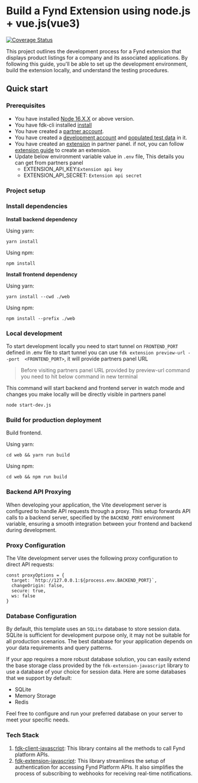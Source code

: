 
# Build a Fynd Extension using node.js + vue.js(vue3)

[![Coverage Status][coveralls-badge]]([coveralls-url])

This project outlines the development process for a Fynd extension that displays product listings for a company and its associated applications. By following this guide, you'll be able to set up the development environment, build the extension locally, and understand the testing procedures.

## Quick start
### Prerequisites
* You have installed [Node 16.X.X](https://docs.npmjs.com/) or above version.
* You have fdk-cli installed [install](https://github.com/gofynd/fdk-cli)
* You have created a [partner account](https://partners.fynd.com).
* You have created a [development account](https://partners.fynd.com/help/docs/partners/testing-extension/development-acc#create-development-account) and [populated test data](https://partners.fynd.com/help/docs/partners/testing-extension/development-acc#populate-test-data) in it.
* You have created an [extension](https://partners.fynd.com) in partner panel. if not, you can follow [extension guide](https://partners.fynd.com/help/docs/partners/getting-started/create-extension) to create an extension.
* Update below environment variable value in `.env` file, This details you can get from partners panel
    - EXTENSION_API_KEY:`Extension api key`
    - EXTENSION_API_SECRET: `Extension api secret`



### Project setup

### Install dependencies

**Install backend dependency**

Using yarn:
```
yarn install
```
Using npm:
```
npm install
```

**Install frontend dependency**

Using yarn:
```
yarn install --cwd ./web
```
Using npm:
```
npm install --prefix ./web
```


### Local development
To start development locally you need to start tunnel on `FRONTEND_PORT` defined in .env file to start tunnel you can use `fdk extension preview-url --port  <FRONTEND_PORT>`, it will provide partners panel URL  

> Before visiting partners panel URL provided by preview-url command you need to hit below command in new terminal

This command will start backend and frontend server in watch mode and changes you make locally will be directly visible in partners panel
```
node start-dev.js
```

### Build for production deployment
Build frontend.

Using yarn:
```
cd web && yarn run build
```
Using npm:
```
cd web && npm run build
```


### Backend API Proxying

When developing your application, the Vite development server is configured to handle API requests through a proxy. This setup forwards API calls to a backend server, specified by the  `BACKEND_PORT` environment variable, ensuring a smooth integration between your frontend and backend during development.

### Proxy Configuration

The Vite development server uses the following proxy configuration to direct API requests:
```
const proxyOptions = {
  target: `http://127.0.0.1:${process.env.BACKEND_PORT}`,
  changeOrigin: false,
  secure: true,
  ws: false
}
```

### Database Configuration

By default, this template uses an `SQLite` database to store session data. SQLite is sufficient for development purpose only, it may not be suitable for all production scenarios. The best database for your application depends on your data requirements and query patterns.

If your app requires a more robust database solution, you can easily extend the base storage class provided by the `fdk-extension-javascript` library to use a database of your choice for session data. Here are some databases that we support by default:

- SQLite
- Memory Storage
- Redis

Feel free to configure and run your preferred database on your server to meet your specific needs.

### Tech Stack
1. [fdk-client-javascript](https://github.com/gofynd/fdk-client-javascript): This library contains all the methods to call Fynd platform APIs.
2. [fdk-extension-javascript](https://github.com/gofynd/fdk-extension-javascript): This library streamlines the setup of authentication for accessing Fynd Platform APIs. It also simplifies the process of subscribing to webhooks for receiving real-time notifications.


[coveralls-badge]: https://coveralls.io/repos/github/gofynd/example-extension-javascript/badge.svg?branch=main&&kill_cache=1
[coveralls-url]: https://coveralls.io/github/gofynd/example-extension-javascript?branch=main
